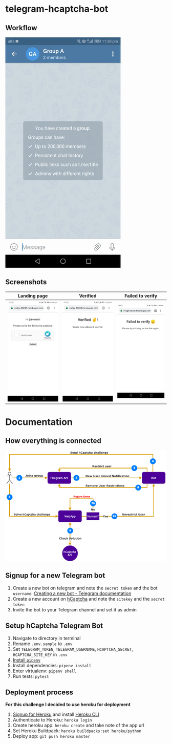 # telegram-hcaptcha-bot

## Workflow

![](screenshots/workflow.gif)

## Screenshots

| Landing page  | Verified | Failed to verify  |
|:-------------:|:-------------:|:-----:|
| ![](screenshots/landing.jpg)  | ![](screenshots/verified.jpg) | ![](screenshots/failed_to_verify.jpg) |

# Documentation

## How everything is connected

![](screenshots/digram.png)

## Signup for a new Telegram bot

1. Create a new bot on telegram and note the `secret token` and the bot `username`: [Creating a new bot - Telegram documentation](https://core.telegram.org/bots#creating-a-new-bot)
1. Create a new account on [hCaptcha](https://www.hcaptcha.com/) and note the `sitekey` and the `secret token`
1. Invite the bot to your Telegram channel and set it as admin

## Setup hCaptcha Telegram Bot

1. Navigate to directory in terminal
1. Rename `.env.sample` to `.env`
1. Set `TELEGRAM_TOKEN`, `TELEGRAM_USERNAME`, `HCAPTCHA_SECRET`, `HCAPTCHA_SITE_KEY` in `.env`
1. [Install `pipenv`](https://docs.pipenv.org/en/latest/install/)
1. Install dependencies: `pipenv install`
1. Enter virtualenv: `pipenv shell`
1. Run tests: `pytest`

## Deployment process

**For this challenge I decided to use heroku for deployment**

1. [Signup for Heroku](https://signup.heroku.com/) and install [Heroku CLI](https://devcenter.heroku.com/articles/heroku-cli#download-and-install)
1. Authenticate to Heroku: `heroku login`
1. Create heroku app: `heroku create` and take note of the app url
1. Set Heroku Buildpack: `heroku buildpacks:set heroku/python`
1. Deploy app: `git push heroku master`

